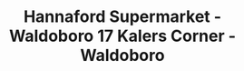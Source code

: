 ---
title: "Hannaford Supermarket - Waldoboro 17 Kalers Corner - Waldoboro"
url: /waldoboro/hannaford-supermarket-waldoboro-17-kalers-corner-waldoboro/
shop: supermarket
---